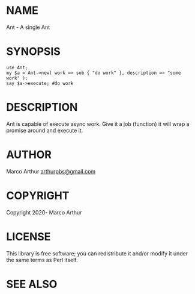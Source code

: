 # NAME

Ant - A single Ant

# SYNOPSIS

    use Ant;
    my $a = Ant->new( work => sub { "do work" }, description => "some work" );
    say $a->execute; #do work

# DESCRIPTION

Ant is capable of execute async work. Give it a job (function) it will wrap a
promise around and execute it.

# AUTHOR

Marco Arthur <arthurpbs@gmail.com>

# COPYRIGHT

Copyright 2020- Marco Arthur

# LICENSE

This library is free software; you can redistribute it and/or modify
it under the same terms as Perl itself.

# SEE ALSO
